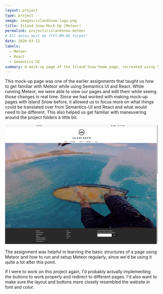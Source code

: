 ```yaml
---
layout: project
type: project
image: images/islandsnow-logo.png
title: Island Snow Mock-Up (Meteor)
permalink: projects/islandsnow-meteor
# All dates must be YYYY-MM-DD format!
date: 2020-03-12
labels:
  - Meteor
  - React
  - Semantics UI
summary: A mock-up page of the Island Snow home page, recreated using Semantics UI-React running in Meteor.
---
```


This mock-up page was one of the earlier assignments that taught us how to get familiar with Meteor while using Semantics UI and React. While running Meteor, we were able to view our pages and edit them while seeing those changes in real time. Since we had worked with making mock-up pages with Island Snow before, it allowed us to focus more on what things could be translated over from Semantics-UI and React and what would need to be different. This also helped us get familiar with maneuvering around the project folders a little bit.

<div class="ui large rounded images">
  <img class="ui image" src="../images/islandsnow-meteor.jpg">
</div>

The assignment was helpful in learning the basic structures of a page using Meteor and how to run and setup Meteor regularly, since we'd be using it quite a lot after this point.

If I were to work on this project again, I'd probably actually implementing the buttons to work properly and redirect to different pages. I'd also want to make sure the layout and buttons more closely resembled the website in font and color.
